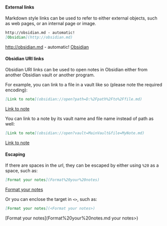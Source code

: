 #### External links

Markdown style links can be used to refer to either external objects, such as web pages, or an internal page or image.

```md
http://obsidian.md - automatic!
[Obsidian](http://obsidian.md)
```

http://obsidian.md - automatic!
[Obsidian](http://obsidian.md)

#### Obsidian URI links

Obsidian URI links can be used to open notes in Obsidian either from another Obsidian vault or another program.

For example, you can link to a file in a vault like so (please note the required encoding):

```md
[Link to note](obsidian://open?path=D:%2Fpath%2Fto%2Ffile.md)
```

[Link to note](obsidian://open?path=D:%2Fpath%2Fto%2Ffile.md)

You can link to a note by its vault name and file name instead of path as well:

```md
[Link to note](obsidian://open?vault=MainVault&file=MyNote.md)
```

[Link to note](obsidian://open?vault=MainVault&file=MyNote.md)

#### Escaping

If there are spaces in the url, they can be escaped by either using `%20` as a space, such as:

```md
[Format your notes](Format%20your%20notes)
```

[Format your notes](Format%20your%20notes.md)

Or you can enclose the target in `<>`, such as:

```md
[Format your notes](<Format your notes>)
```

[Format your notes](Format%20your%20notes.md your notes>)